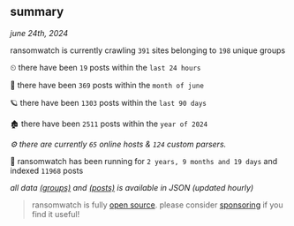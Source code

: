 
## summary
_june 24th, 2024_

ransomwatch is currently crawling `391` sites belonging to `198` unique groups

⏲ there have been `19` posts within the `last 24 hours`

🦈 there have been `369` posts within the `month of june`

🪐 there have been `1303` posts within the `last 90 days`

🏚 there have been `2511` posts within the `year of 2024`

_⚙️ there are currently `65` online hosts & `124` custom parsers._

🦕 ransomwatch has been running for `2 years, 9 months and 19 days` and indexed `11968` posts

_all data  [(groups)](http://ransomwhat.telemetry.ltd/groups) and [(posts)](http://ransomwhat.telemetry.ltd/posts) is available in JSON (updated hourly)_

> ransomwatch is fully [open source](https://github.com/joshhighet/ransomwatch#ransomwatch--). please consider [sponsoring](https://github.com/sponsors/joshhighet) if you find it useful!
